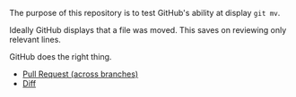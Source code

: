 The purpose of this repository is to test GitHub's ability at display `git mv`.

Ideally GitHub displays that a file was moved. This saves on reviewing only relevant lines.

GitHub does the right thing.

- [Pull Request (across branches)](https://github.com/aizatto/git-mv/compare/compare?expand=1)
- [Diff](https://github.com/aizatto/git-mv/commit/be2c888871caac84861c9dfb0f590622b71cc489)
